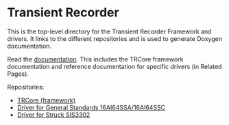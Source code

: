 # Transient Recorder

This is the top-level directory for the Transient Recorder Framework and drivers.
It links to the different repositories and is used to generate Doxygen documentation.

Read the [documentation](https://cdn.rawgit.com/epics-modules/transRecorder/doc-7/documentation/html/index.html).
This includes the TRCore framework documentation and reference documentation for specific drivers (in Related Pages).

Repositories:

- [TRCore (framework)](https://github.com/epics-modules/TRCore)
- [Driver for General Standards 16AI64SSA/16AI64SSC](https://github.com/epics-modules/TRGeneralStandards)
- [Driver for Struck SIS3302](https://github.com/epics-modules/TRSIS)

